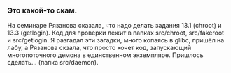 ### Это какой-то скам.

На семинаре Рязанова сказала, что надо делать задания 13.1 (chroot) и 13.3 (getlogin). Код для проверки лежит в папках src/chroot, src/fakeroot и src/getlogin. Я разгадал эти загадки, много копаясь в glibc, пришёл на лабу, а Рязанова скзала, что просто хочет код, запускающий многопоточного демона в единственном экземпляре. Пришлось сделать... (папка src/daemon).
